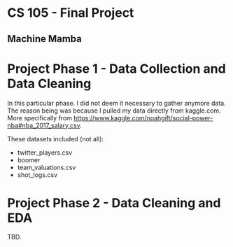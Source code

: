 # CS 105 - Final Project 
## Machine Mamba 


# Project Phase 1 - Data Collection and Data Cleaning
In this particular phase. I did not deem it necessary to gather anymore data. The reason being was because I pulled my data directly from kaggle.com. More specifically from https://www.kaggle.com/noahgift/social-power-nba#nba_2017_salary.csv. 

These datasets included (not all):
- twitter_players.csv
 - boomer
- team_valuations.csv
- shot_logs.csv


# Project Phase 2 - Data Cleaning and EDA
TBD. 

